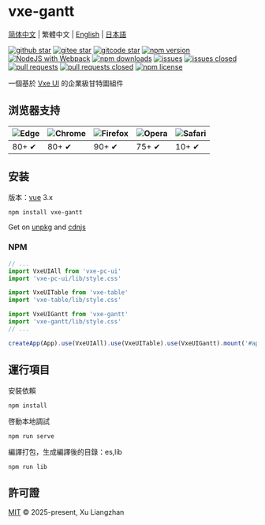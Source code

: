 # vxe-gantt

[简体中文](README.md) | 繁體中文 | [English](README.en.md) | [日本語](README.ja-JP.md)  

[![github star](https://img.shields.io/github/stars/x-extends/vxe-gantt.svg)](https://github.com/x-extends/vxe-gantt/stargazers)
[![gitee star](https://gitee.com/x-extends/vxe-gantt/badge/star.svg)](https://gitee.com/x-extends/vxe-gantt/stargazers)
[![gitcode star](https://gitcode.com/x-extends/vxe-gantt/star/badge.svg)](https://gitcode.com/x-extends/vxe-gantt/stargazers)
[![npm version](https://img.shields.io/npm/v/vxe-gantt.svg?style=flat-square)](https://www.npmjs.com/package/vxe-gantt)
[![NodeJS with Webpack](https://github.com/x-extends/vxe-gantt/actions/workflows/webpack.yml/badge.svg)](https://github.com/x-extends/vxe-gantt/actions/workflows/webpack.yml)
[![npm downloads](https://img.shields.io/npm/dt/vxe-gantt.svg?style=flat-square)](https://npm-stat.com/charts.html?package=vxe-gantt)
[![issues](https://img.shields.io/github/issues/x-extends/vxe-gantt.svg)](https://github.com/x-extends/vxe-gantt/issues)
[![issues closed](https://img.shields.io/github/issues-closed/x-extends/vxe-gantt.svg)](https://github.com/x-extends/vxe-gantt/issues?q=is%3Aissue+is%3Aclosed)
[![pull requests](https://img.shields.io/github/issues-pr/x-extends/vxe-gantt.svg)](https://github.com/x-extends/vxe-gantt/pulls)
[![pull requests closed](https://img.shields.io/github/issues-pr-closed/x-extends/vxe-gantt.svg)](https://github.com/x-extends/vxe-gantt/pulls?q=is%3Apr+is%3Aclosed)
[![npm license](https://img.shields.io/github/license/mashape/apistatus.svg)](LICENSE)

一個基於 [Vxe UI](https://github.com/x-extends/vxe-pc-ui) 的企業級甘特圖組件  

## 浏览器支持

![Edge](https://raw.github.com/alrra/browser-logos/master/src/edge/edge_48x48.png) | ![Chrome](https://raw.github.com/alrra/browser-logos/master/src/chrome/chrome_48x48.png) | ![Firefox](https://raw.github.com/alrra/browser-logos/master/src/firefox/firefox_48x48.png) | ![Opera](https://raw.github.com/alrra/browser-logos/master/src/opera/opera_48x48.png) | ![Safari](https://raw.github.com/alrra/browser-logos/master/src/safari/safari_48x48.png)
--- | --- | --- | --- | --- |
80+ ✔ | 80+ ✔ | 90+ ✔ | 75+ ✔ | 10+ ✔ |


## 安装

版本：[vue](https://www.npmjs.com/package/vue) 3.x

```shell
npm install vxe-gantt
```

Get on [unpkg](https://unpkg.com/vxe-gantt/) and [cdnjs](https://cdn.jsdelivr.net/npm/vxe-gantt/)

### NPM

```javascript
// ...
import VxeUIAll from 'vxe-pc-ui'
import 'vxe-pc-ui/lib/style.css'

import VxeUITable from 'vxe-table'
import 'vxe-table/lib/style.css'

import VxeUIGantt from 'vxe-gantt'
import 'vxe-gantt/lib/style.css'
// ...

createApp(App).use(VxeUIAll).use(VxeUITable).use(VxeUIGantt).mount('#app')
```

## 運行項目

安裝依賴

```shell
npm install
```

啓動本地調試

```shell
npm run serve
```

編譯打包，生成編譯後的目錄：es,lib

```shell
npm run lib
```

## 許可證

[MIT](LICENSE) © 2025-present, Xu Liangzhan

